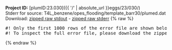 **Project ID:** [plumID:23.030]({{ '/' | absolute_url }}eggs/23/030/)  
Stderr for source:  T4L_benzene/opes_flooding/template_barr30/plumed.dat   
Download: [zipped raw stdout](plumed.dat.plumed_master.stdout.txt.zip) - [zipped raw stderr](plumed.dat.plumed_master.stderr.txt.zip) 
{% raw %}
<pre>
#! Only the first 1000 rows of the error file are shown below
#! To inspect the full error file, please download the zipped raw stderr file above
</pre>
{% endraw %}
